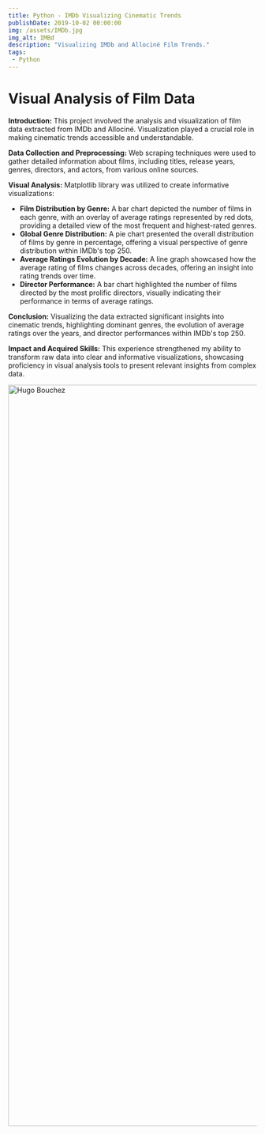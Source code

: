 ```yaml
---
title: Python - IMDb Visualizing Cinematic Trends
publishDate: 2019-10-02 00:00:00
img: /assets/IMDb.jpg
img_alt: IMBd
description: "Visualizing IMDb and Allociné Film Trends."
tags:
 - Python
---
```


# Visual Analysis of Film Data

**Introduction:** This project involved the analysis and visualization of film data extracted from IMDb and Allociné. Visualization played a crucial role in making cinematic trends accessible and understandable.

**Data Collection and Preprocessing:** Web scraping techniques were used to gather detailed information about films, including titles, release years, genres, directors, and actors, from various online sources.

**Visual Analysis:** Matplotlib library was utilized to create informative visualizations:
- **Film Distribution by Genre:** A bar chart depicted the number of films in each genre, with an overlay of average ratings represented by red dots, providing a detailed view of the most frequent and highest-rated genres.
- **Global Genre Distribution:** A pie chart presented the overall distribution of films by genre in percentage, offering a visual perspective of genre distribution within IMDb's top 250.
- **Average Ratings Evolution by Decade:** A line graph showcased how the average rating of films changes across decades, offering an insight into rating trends over time.
- **Director Performance:** A bar chart highlighted the number of films directed by the most prolific directors, visually indicating their performance in terms of average ratings.

**Conclusion:** Visualizing the data extracted significant insights into cinematic trends, highlighting dominant genres, the evolution of average ratings over the years, and director performances within IMDb's top 250.

**Impact and Acquired Skills:** This experience strengthened my ability to transform raw data into clear and informative visualizations, showcasing proficiency in visual analysis tools to present relevant insights from complex data.

<img
    alt="Hugo Bouchez"
    width="1500"
    height="1500"
    src="/assets/IMBdDashboard.png"
/>